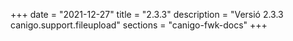 +++
date        = "2021-12-27"
title       = "2.3.3"
description = "Versió 2.3.3 canigo.support.fileupload"
sections    = "canigo-fwk-docs"
+++